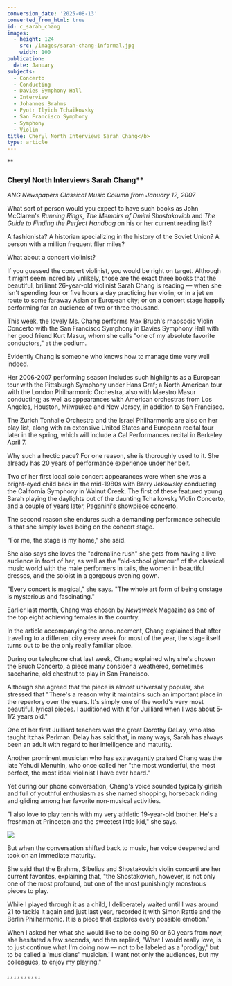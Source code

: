 ```yaml
---
conversion_date: '2025-08-13'
converted_from_html: true
id: c_sarah_chang
images:
  - height: 124
    src: /images/sarah-chang-informal.jpg
    width: 100
publication:
  date: January
subjects:
  - Concerto
  - Conducting
  - Davies Symphony Hall
  - Interview
  - Johannes Brahms
  - Pyotr Ilyich Tchaikovsky
  - San Francisco Symphony
  - Symphony
  - Violin
title: Cheryl North Interviews Sarah Chang</b>
type: article
---
```


**
### Cheryl North Interviews Sarah Chang**

*ANG Newspapers Classical Music
 Column from January 12, 2007*

What sort of person would you expect to have such books as John McClaren's *Running Rings*, *The Memoirs of Dmitri Shostakovich* and *The Guide to Finding the Perfect Handbag* on his or her current reading list?

 A fashionista? A historian specializing in the history of the Soviet Union? A person with a million frequent flier miles?

 What about a concert violinist?

 If you guessed the concert violinist, you would be right on target. Although it might seem incredibly unlikely, those are the exact three books that the beautiful, brilliant 26-year-old violinist Sarah Chang is reading — when she isn't spending four or five hours a day practicing her violin; or in a jet en route to some faraway Asian or European city; or on a concert stage happily performing for an audience of two or three thousand.

 This week, the lovely Ms. Chang performs Max Bruch's rhapsodic Violin Concerto with the San Francisco Symphony in Davies Symphony Hall with her good friend Kurt Masur, whom she calls "one of my absolute favorite conductors," at the podium.

 Evidently Chang is someone who knows how to manage time very well indeed.

 Her 2006-2007 performing season includes such highlights as a European tour with the Pittsburgh Symphony under Hans Graf; a North American tour with the London Philharmonic Orchestra, also with Maestro Masur conducting; as well as appearances with American orchestras from Los Angeles, Houston, Milwaukee and New Jersey, in addition to San Francisco.

 The Zurich Tonhalle Orchestra and the Israel Philharmonic are also on her play list, along with an extensive United States and European recital tour later in the spring, which will include a Cal Performances recital in Berkeley April 7.

 Why such a hectic pace? For one reason, she is thoroughly used to it. She already has 20 years of performance experience under her belt.

 Two of her first local solo concert appearances were when she was a bright-eyed child back in the mid-1980s with Barry Jekowsky conducting the California Symphony in Walnut Creek. The first of these featured young Sarah playing the daylights out of the daunting Tchaikovsky Violin Concerto, and a couple of years later, Paganini's showpiece concerto.

 The second reason she endures such a demanding performance schedule is that she simply loves being on the concert stage.

 "For me, the stage is my home," she said.

 She also says she loves the "adrenaline rush" she gets from having a live audience in front of her, as well as the "old-school glamour" of the classical music world with the male performers in tails, the women in beautiful dresses, and the soloist in a gorgeous evening gown.

 "Every concert is magical," she says. "The whole art form of being onstage is mysterious and fascinating."

 Earlier last month, Chang was chosen by *Newsweek* Magazine as one of the top eight achieving females in the country.

 In the article accompanying the announcement, Chang explained that after traveling to a different city every week for most of the year, the stage itself turns out to be the only really familiar place.

 During our telephone chat last week, Chang explained why she's chosen the Bruch Concerto, a piece many consider a weathered, sometimes saccharine, old chestnut to play in San Francisco.

 Although she agreed that the piece is almost universally popular, she stressed that "There's a reason why it maintains such an important place in the repertory over the years. It's simply one of the world's very most beautiful, lyrical pieces. I auditioned with it for Juilliard when I was about 5-1/2 years old."

 One of her first Juilliard teachers was the great Dorothy DeLay, who also taught Itzhak Perlman. Delay has said that, in many ways, Sarah has always been an adult with regard to her intelligence and maturity.

 Another prominent musician who has extravagantly praised Chang was the late Yehudi Menuhin, who once called her "the most wonderful, the most perfect, the most ideal violinist I have ever heard."

 Yet during our phone conversation, Chang's voice sounded typically girlish and full of youthful enthusiasm as she named shopping, horseback riding and gliding among her favorite non-musical activities.

 "I also love to play tennis with my very athletic 19-year-old brother. He's a freshman at Princeton and the sweetest little kid," she says.

![](/images/sarah-chang-informal.jpg)

 But when the conversation shifted back to music, her voice deepened and took on an immediate maturity.

 She said that the Brahms, Sibelius and Shostakovich violin concerti are her current favorites, explaining that, "the Shostakovich, however, is not only one of the most profound, but one of the most punishingly monstrous pieces to play.

 While I played through it as a child, I deliberately waited until I was around 21 to tackle it again and just last year, recorded it with Simon Rattle and the Berlin Philharmonic. It is a piece that explores every possible emotion."

 When I asked her what she would like to be doing 50 or 60 years from now, she hesitated a few seconds, and then replied, "What I would really love, is to just continue what I'm doing now — not to be labeled as a 'prodigy,' but to be called a 'musicians' musician.' I want not only the audiences, but my colleagues, to enjoy my playing."

[.](http://www.dunningmarketing.com/) [.](http://www.witnessamerica.com/) [.](http://www.witnessamerica.com/camcorders) [.](http://www.ksql.com/) [.](http://www.ascendaviation.com/) [.](http://www.echovalleysupply.com/) [.](http://www.northworks.net/) [.](http://www.attainia.com/) [.](http://www.briandunning.com/) [.](http://www.rolandovillazon.com/)
